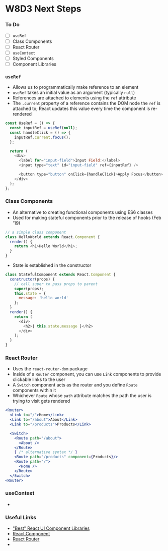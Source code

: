# W8D3 Next Steps

### To Do
- [ ] `useRef`
- [ ] Class Components
- [ ] React Router
- [ ] `useContext`
- [ ] Styled Components
- [ ] Component Libraries

### `useRef`
* Allows us to programmatically make reference to an element
* `useRef` takes an initial value as an argument (typically `null`)
* References are attached to elements using the `ref` attribute
* The `.current` property of a reference contains the DOM node the `ref` is attached to; React updates this value every time the component is re-rendered

```js
const UseRef = () => {
  const inputRef = useRef(null);
  const handleClick = () => {
    inputRef.current.focus();
  };

  return (
    <div>
      <label for="input-field">Input Field:</label>
      <input type="text" id="input-field" ref={inputRef} />

      <button type="button" onClick={handleClick}>Apply Focus</button>
    </div>
  );
};
```

### Class Components
* An alternative to creating functional components using ES6 classes
* Used for making stateful components prior to the release of hooks (Feb '19)

```js
// a simple class component
class HelloWorld extends React.Component {
  render() {
    return <h1>Hello World</h1>;
  }
}
```

* State is established in the constructor

```js
class StatefulComponent extends React.Component {
  constructor(props) {
    // call super to pass props to parent
    super(props);
    this.state = {
      message: 'hello world'
    };
  }
  render() {
    return (
      <div>
        <h2>{ this.state.message }</h2>
      </div>
    );
  }
}
```

### React Router
* Uses the `react-router-dom` package
* Inside of a `Router` component, you can use `Link` components to provide clickable links to the user
* A `Switch` component acts as the router and you define `Route` components within it
* Whichever `Route` whose `path` attribute matches the path the user is trying to visit gets rendered

```jsx
<Router>
  <Link to="/">Home</Link>
  <Link to="/about">About</Link>
  <Link to="/products">Products</Link>

  <Switch>
    <Route path="/about">
      <About />
    </Route>
    { /* alternative syntax */ }
    <Route path="/products" component={Products}/>
    <Route path="/">
      <Home />
    </Route>
  </Switch>
<Router>
```

### useContext
* 

### Useful Links
* ["Best" React UI Component Libraries](https://www.codeinwp.com/blog/react-ui-component-libraries-frameworks/)
* [React.Component](https://reactjs.org/docs/react-component.html)
* [React Router](https://reacttraining.com/react-router/web/guides/quick-start)
* []()
